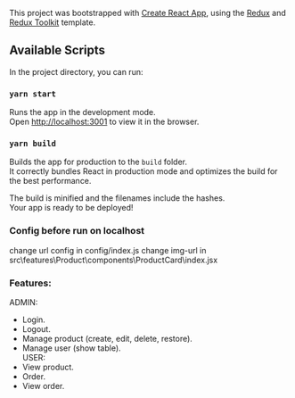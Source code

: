 This project was bootstrapped with [Create React App](https://github.com/facebook/create-react-app), using the [Redux](https://redux.js.org/) and [Redux Toolkit](https://redux-toolkit.js.org/) template.

## Available Scripts

In the project directory, you can run:

### `yarn start`

Runs the app in the development mode.<br />
Open [http://localhost:3001](http://localhost:3001) to view it in the browser.

### `yarn build`

Builds the app for production to the `build` folder.<br />
It correctly bundles React in production mode and optimizes the build for the best performance.

The build is minified and the filenames include the hashes.<br />
Your app is ready to be deployed!

### Config before run on localhost
change url config in config/index.js
change img-url in src\features\Product\components\ProductCard\index.jsx

### Features:
ADMIN:
- Login.
- Logout.
- Manage product (create, edit, delete, restore).
- Manage user (show table). <br />
USER:
- View product.
- Order.
- View order.



